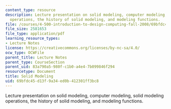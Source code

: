 ```yaml
---
content_type: resource
description: Lecture presentation on solid modeling, computer modeling, solid modeling
  operations, the history of solid modeling, and modeling functions.
file: /courses/4-500-introduction-to-design-computing-fall-2008/69bfdc45d13f9a34ed0b412301ff3bc8_lec2a.pdf
file_size: 2581653
file_type: application/pdf
learning_resource_types:
- Lecture Notes
license: https://creativecommons.org/licenses/by-nc-sa/4.0/
ocw_type: OCWFile
parent_title: Lecture Notes
parent_type: CourseSection
parent_uid: 83a790a5-980f-c1b0-a4e4-7b099846f294
resourcetype: Document
title: Solid Modeling
uid: 69bfdc45-d13f-9a34-ed0b-412301ff3bc8
---
```

Lecture presentation on solid modeling, computer modeling, solid modeling operations, the history of solid modeling, and modeling functions.